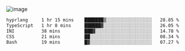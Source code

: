![image](https://github-profile-trophy.vercel.app/?username=CMOISDEAD&theme=oldie&row=1&no-frame=true&no-bg=true&margin-w=15&margin-h=15)
<!--START_SECTION:waka-->

```txt
hyprlang     1 hr 15 mins    ███████▒░░░░░░░░░░░░░░░░░   28.85 %
TypeScript   1 hr 8 mins     ██████▓░░░░░░░░░░░░░░░░░░   26.05 %
INI          38 mins         ███▓░░░░░░░░░░░░░░░░░░░░░   14.78 %
CSS          21 mins         ██░░░░░░░░░░░░░░░░░░░░░░░   08.34 %
Bash         19 mins         █▓░░░░░░░░░░░░░░░░░░░░░░░   07.27 %
```

<!--END_SECTION:waka--> 
